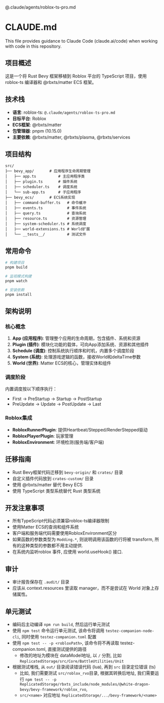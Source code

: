@.claude/agents/roblox-ts-pro.md

# CLAUDE.md

This file provides guidance to Claude Code (claude.ai/code) when working with code in this repository.

## 项目概述

这是一个将 Rust Bevy 框架移植到 Roblox 平台的 TypeScript 项目，使用 roblox-ts 编译器和 @rbxts/matter ECS 框架。

## 技术栈

- **语言**: roblox-ts: `@.claude/agents/roblox-ts-pro.md`
- **目标平台**: Roblox
- **ECS框架**: @rbxts/matter
- **包管理器**: pnpm (10.15.0)
- **主要依赖**: @rbxts/matter, @rbxts/plasma, @rbxts/services

## 项目结构

```
src/
├── bevy_app/       # 应用程序生命周期管理
│   ├── app.ts          # 主应用程序类
│   ├── plugin.ts       # 插件系统
│   ├── scheduler.ts    # 调度系统
│   └── sub-app.ts      # 子应用程序
├── bevy_ecs/       # ECS系统实现
│   ├── command-buffer.ts   # 命令缓冲
│   ├── events.ts           # 事件系统
│   ├── query.ts            # 查询系统
│   ├── resource.ts         # 资源管理
│   ├── system-scheduler.ts # 系统调度
│   ├── world-extensions.ts # World扩展
│   └── __tests__/          # 测试文件
```

## 常用命令

```bash
# 构建项目
pnpm build

# 监视模式构建
pnpm watch

# 安装依赖
pnpm install
```

## 架构说明

### 核心概念

1. **App (应用程序)**: 管理整个应用的生命周期，包含插件、系统和资源
2. **Plugin (插件)**: 模块化功能的载体，可向App添加系统、资源和其他插件
3. **Schedule (调度)**: 控制系统执行顺序和时机，内置多个调度阶段
4. **System (系统)**: 处理游戏逻辑的函数，接收World和deltaTime参数
5. **World (世界)**: Matter ECS的核心，管理实体和组件

### 调度阶段

内置调度按以下顺序执行：

- First → PreStartup → Startup → PostStartup
- PreUpdate → Update → PostUpdate → Last

### Roblox集成

- **RobloxRunnerPlugin**: 提供Heartbeat/Stepped/RenderStepped驱动
- **RobloxPlayerPlugin**: 玩家管理
- **RobloxEnvironment**: 环境检测(服务端/客户端)

## 迁移指南

- Rust Bevy框架代码迁移到 `bevy-origin/` 和 `crates/` 目录
- 自定义插件代码放到 `crates-custom/` 目录
- 使用 @rbxts/matter 替代 Bevy ECS
- 使用 TypeScript 类型系统替代 Rust 类型系统

## 开发注意事项

- 所有TypeScript代码必须兼容roblox-ts编译器限制
- 使用Matter ECS的查询和组件系统
- 客户端和服务端代码需要使用RobloxEnvironment区分
- 如果函数的参数类型为 `Modding.*`, 则说明调用该函数的行将被 transform, 所有的这种类型的参数都不用主动提供.
- 在系统内监听roblox 事件, 应使用 world.useHook() 接口.

## 审计

- 审计报告保存在 `.audit/` 目录
- 应该从 context.resources 里读取 manager，而不是尝试在 World 对象上存储属性。

## 单元测试

- 编码后主动编译 `npm run build`, 然后运行单元测试
- 使用 `npm test` 命令运行单元测试, 该命令将调用 `testez-companion-node-cli`, 同时使用 `testez-companion.toml` 配置
- 使用 `npm test -- -p <robloxPath>`, 该命令将不再读取 testez-companion.toml, 直接测试提供的路径
  - 修改的地址为模块在 dataModel地址, 以 `/` 分割, 比如 `ReplicatedStorage/src/Core/BattleUtilities/Unit`
- 根据测试堆栈, 从 `out/` 目录阅读错误代码 (lua), 再到 `src` 目录定位错误 (ts)
  - 比如, 我们需要测试 `src/roblox_rvo`目录, 根据其转换后地址, 我们需要运行 `npm test -- -p  ReplicatedStorage/rbxts_include/node_modules/@white-dragon-bevy/bevy-framework/roblox_rvo`,
  - `src/<name>` 对应地址 `ReplicatedStorage/.../bevy-framework/<name>`
